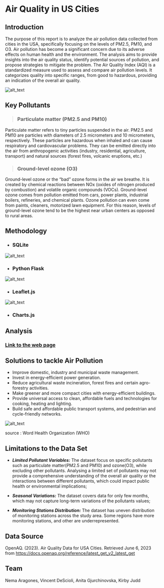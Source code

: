 # Air Quality in US Cities

##  Introduction

The purpose of this report is to analyze the air pollution data collected from cities in the USA, specifically focusing on the levels of PM2.5, PM10, and O3. Air pollution has become a significant concern due to its adverse effects on human health and the environment. The analysis aims to provide insights into the air quality status, identify potential sources of pollution, and propose strategies to mitigate the problem. 
The Air Quality Index (AQI) is a standardized measure used to assess and compare air pollution levels. It categorizes quality into specific ranges, from good to hazardous, providing an indication of the overall air quality.

![alt_text](https://github.com/kirbyjudd/Project-3-Data-Visualizations/blob/main/Images/pm_levels.png)

##  Key Pollutants

> ### Particulate matter (PM2.5 and PM10)

Particulate matter refers to tiny particles suspended in the air. PM2.5 and PM10 are particles with diameters of 2.5 micrometers and 10 micrometers, respectively. These particles are hazardous when inhaled and can cause respiratory and cardiovascular problems. They can be emitted directly into the air from anthropogenic activities (industry, residential, agriculture, transport) and natural sources (forest fires, volcanic eruptions, etc.)

> ### Ground-level ozone (O3)

Ground-level ozone or the “bad” ozone forms in the air we breathe. It is created by chemical reactions between NOx (oxides of nitrogen produced by combustion) and volatile organic compounds (VOCs). Ground-level ozone comes from pollution emitted from cars, power plants, industrial boilers, refineries, and chemical plants. Ozone pollution can even come from paints, cleaners, motorized lawn equipment. For this reason, levels of ground-level ozone tend to be the highest near urban centers as opposed to rural areas.

##  Methodology 

* ### SQLite

![alt_text](https://github.com/kirbyjudd/Project-3-Data-Visualizations/blob/main/Images/SQLite.png)

* ### Python Flask

![alt_text](https://github.com/kirbyjudd/Project-3-Data-Visualizations/blob/main/Images/Flask1.png)

* ### Leaflet.js

![alt_text](https://github.com/kirbyjudd/Project-3-Data-Visualizations/blob/main/Images/Map.png)

* ### Charts.js

## Analysis
### [Link to the web page](https://kirbyjudd.github.io/Project-3-Data-Visualizations/)

##  Solutions to tackle Air Pollution

* Improve domestic, industry and municipal waste management.
* Invest in energy-efficient power generation.
* Reduce agricultural waste incineration, forest fires and certain agro-forestry activities.
* Make greener and more compact cities with energy-efficient buildings.
* Provide universal access to clean, affordable fuels and technologies for cooking, heating and lighting.
* Build safe and affordable public transport systems, and pedestrian and cycle-friendly networks.

![alt_text](https://github.com/kirbyjudd/Project-3-Data-Visualizations/blob/main/Images/Solutions.png)

source : Word Health Organization (WHO)

## Limitations to the Data Set

* **_Limited Pollutant Variables:_** The dataset focus on specific pollutants such as particulate matter(PM2.5 and PM10) and ozone(O3), while excluding other pollutants. Analysing a limited set of pollutants may not provide a comprehensive understanding of the overall air quality or the interactions between different pollutants, which could impact public health or environmental implications;

* **_Seasonal Variations:_** The dataset covers data for only few months, which may not capture long-term variations of the pollutants values;

* **_Monitoring Stations Distribution:_** The dataset has uneven distribution of monitoring stations across the study area. Some regions have more monitoring stations, and other are underrepresented. 


##  Data Source

OpenAQ. (2023). Air Quality Data for USA Cities. Retrieved June 6, 2023 from https://docs.openaq.org/reference/latest_get_v2_latest_get

## Team  

Nema Aragones, Vincent DeScioli, Anita Gjurchinovska, Kirby Judd

